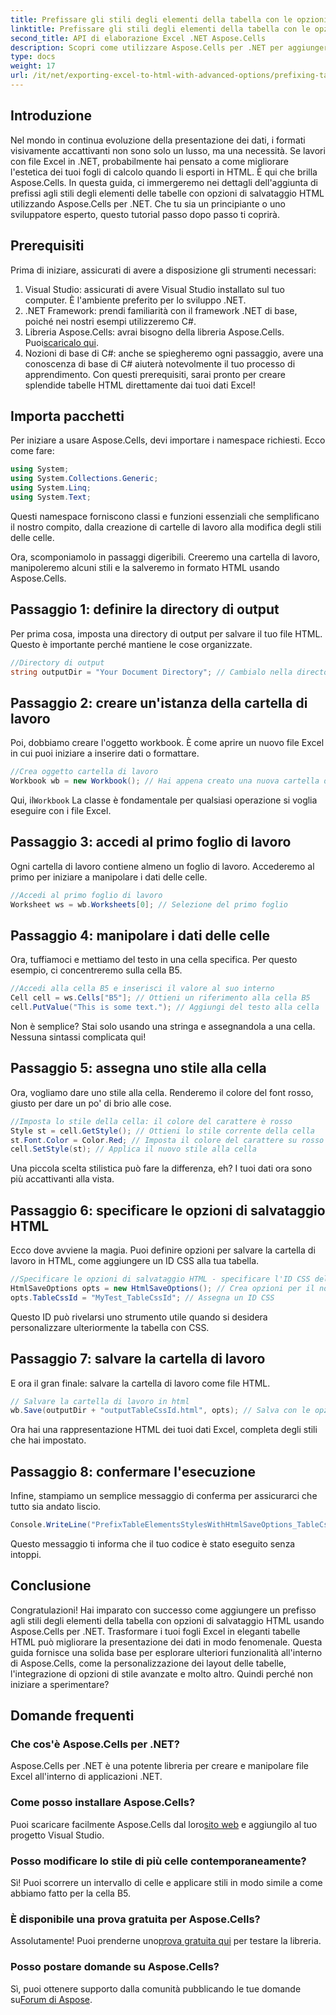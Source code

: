 ```yaml
---
title: Prefissare gli stili degli elementi della tabella con le opzioni di salvataggio HTML
linktitle: Prefissare gli stili degli elementi della tabella con le opzioni di salvataggio HTML
second_title: API di elaborazione Excel .NET Aspose.Cells
description: Scopri come utilizzare Aspose.Cells per .NET per aggiungere un prefisso agli stili di tabella in HTML, migliorando le tue esportazioni Excel con esempi passo dopo passo.
type: docs
weight: 17
url: /it/net/exporting-excel-to-html-with-advanced-options/prefixing-table-elements-styles/
---
```

## Introduzione
Nel mondo in continua evoluzione della presentazione dei dati, i formati visivamente accattivanti non sono solo un lusso, ma una necessità. Se lavori con file Excel in .NET, probabilmente hai pensato a come migliorare l'estetica dei tuoi fogli di calcolo quando li esporti in HTML. È qui che brilla Aspose.Cells. In questa guida, ci immergeremo nei dettagli dell'aggiunta di prefissi agli stili degli elementi delle tabelle con opzioni di salvataggio HTML utilizzando Aspose.Cells per .NET. Che tu sia un principiante o uno sviluppatore esperto, questo tutorial passo dopo passo ti coprirà.
## Prerequisiti
Prima di iniziare, assicurati di avere a disposizione gli strumenti necessari:
1. Visual Studio: assicurati di avere Visual Studio installato sul tuo computer. È l'ambiente preferito per lo sviluppo .NET.
2. .NET Framework: prendi familiarità con il framework .NET di base, poiché nei nostri esempi utilizzeremo C#.
3.  Libreria Aspose.Cells: avrai bisogno della libreria Aspose.Cells. Puoi[scaricalo qui](https://releases.aspose.com/cells/net/).
4. Nozioni di base di C#: anche se spiegheremo ogni passaggio, avere una conoscenza di base di C# aiuterà notevolmente il tuo processo di apprendimento.
Con questi prerequisiti, sarai pronto per creare splendide tabelle HTML direttamente dai tuoi dati Excel!
## Importa pacchetti
Per iniziare a usare Aspose.Cells, devi importare i namespace richiesti. Ecco come fare:
```csharp
using System;
using System.Collections.Generic;
using System.Linq;
using System.Text;
```
Questi namespace forniscono classi e funzioni essenziali che semplificano il nostro compito, dalla creazione di cartelle di lavoro alla modifica degli stili delle celle.

Ora, scomponiamolo in passaggi digeribili. Creeremo una cartella di lavoro, manipoleremo alcuni stili e la salveremo in formato HTML usando Aspose.Cells.
## Passaggio 1: definire la directory di output
Per prima cosa, imposta una directory di output per salvare il tuo file HTML. Questo è importante perché mantiene le cose organizzate.
```csharp
//Directory di output
string outputDir = "Your Document Directory"; // Cambialo nella directory di output desiderata
```
## Passaggio 2: creare un'istanza della cartella di lavoro
Poi, dobbiamo creare l'oggetto workbook. È come aprire un nuovo file Excel in cui puoi iniziare a inserire dati o formattare.
```csharp
//Crea oggetto cartella di lavoro
Workbook wb = new Workbook(); // Hai appena creato una nuova cartella di lavoro in memoria
```
 Qui, il`Workbook` La classe è fondamentale per qualsiasi operazione si voglia eseguire con i file Excel. 
## Passaggio 3: accedi al primo foglio di lavoro
Ogni cartella di lavoro contiene almeno un foglio di lavoro. Accederemo al primo per iniziare a manipolare i dati delle celle.
```csharp
//Accedi al primo foglio di lavoro
Worksheet ws = wb.Worksheets[0]; // Selezione del primo foglio
```
## Passaggio 4: manipolare i dati delle celle
Ora, tuffiamoci e mettiamo del testo in una cella specifica. Per questo esempio, ci concentreremo sulla cella B5.
```csharp
//Accedi alla cella B5 e inserisci il valore al suo interno
Cell cell = ws.Cells["B5"]; // Ottieni un riferimento alla cella B5
cell.PutValue("This is some text."); // Aggiungi del testo alla cella
```
Non è semplice? Stai solo usando una stringa e assegnandola a una cella. Nessuna sintassi complicata qui!
## Passaggio 5: assegna uno stile alla cella
Ora, vogliamo dare uno stile alla cella. Renderemo il colore del font rosso, giusto per dare un po' di brio alle cose.
```csharp
//Imposta lo stile della cella: il colore del carattere è rosso
Style st = cell.GetStyle(); // Ottieni lo stile corrente della cella
st.Font.Color = Color.Red; // Imposta il colore del carattere su rosso
cell.SetStyle(st); // Applica il nuovo stile alla cella
```
Una piccola scelta stilistica può fare la differenza, eh? I tuoi dati ora sono più accattivanti alla vista.
## Passaggio 6: specificare le opzioni di salvataggio HTML
Ecco dove avviene la magia. Puoi definire opzioni per salvare la cartella di lavoro in HTML, come aggiungere un ID CSS alla tua tabella.
```csharp
//Specificare le opzioni di salvataggio HTML - specificare l'ID CSS della tabella
HtmlSaveOptions opts = new HtmlSaveOptions(); // Crea opzioni per il nostro salvataggio HTML
opts.TableCssId = "MyTest_TableCssId"; // Assegna un ID CSS
```
Questo ID può rivelarsi uno strumento utile quando si desidera personalizzare ulteriormente la tabella con CSS.
## Passaggio 7: salvare la cartella di lavoro
E ora il gran finale: salvare la cartella di lavoro come file HTML. 
```csharp
// Salvare la cartella di lavoro in html
wb.Save(outputDir + "outputTableCssId.html", opts); // Salva con le opzioni applicate
```
Ora hai una rappresentazione HTML dei tuoi dati Excel, completa degli stili che hai impostato.
## Passaggio 8: confermare l'esecuzione
Infine, stampiamo un semplice messaggio di conferma per assicurarci che tutto sia andato liscio.
```csharp
Console.WriteLine("PrefixTableElementsStylesWithHtmlSaveOptions_TableCssIdProperty executed successfully.");
```
Questo messaggio ti informa che il tuo codice è stato eseguito senza intoppi.
## Conclusione
Congratulazioni! Hai imparato con successo come aggiungere un prefisso agli stili degli elementi della tabella con opzioni di salvataggio HTML usando Aspose.Cells per .NET. Trasformare i tuoi fogli Excel in eleganti tabelle HTML può migliorare la presentazione dei dati in modo fenomenale. Questa guida fornisce una solida base per esplorare ulteriori funzionalità all'interno di Aspose.Cells, come la personalizzazione dei layout delle tabelle, l'integrazione di opzioni di stile avanzate e molto altro. Quindi perché non iniziare a sperimentare?
## Domande frequenti
### Che cos'è Aspose.Cells per .NET?  
Aspose.Cells per .NET è una potente libreria per creare e manipolare file Excel all'interno di applicazioni .NET.
### Come posso installare Aspose.Cells?  
 Puoi scaricare facilmente Aspose.Cells dal loro[sito web](https://releases.aspose.com/cells/net/) e aggiungilo al tuo progetto Visual Studio.
### Posso modificare lo stile di più celle contemporaneamente?  
Sì! Puoi scorrere un intervallo di celle e applicare stili in modo simile a come abbiamo fatto per la cella B5.
### È disponibile una prova gratuita per Aspose.Cells?  
 Assolutamente! Puoi prenderne uno[prova gratuita qui](https://releases.aspose.com/) per testare la libreria.
### Posso postare domande su Aspose.Cells?  
Sì, puoi ottenere supporto dalla comunità pubblicando le tue domande su[Forum di Aspose](https://forum.aspose.com/c/cells/9).